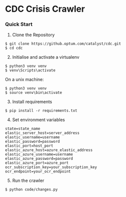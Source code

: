 # CDC Crisis Crawler

### Quick Start
1. Clone the Repository
```
$ git clone https://github.optum.com/catalyst/cdc.git
$ cd cdc
```

2. Initialise and activate a virtualenv
```
$ python3 venv venv
$ venv\Scripts\activate
```
On a unix machine:
```
$ python3 venv venv
$ source venv\bin\activate
```

3. Install requirements
```
$ pip install -r requirements.txt
```

4. Set environment variables
```
state=state_name
elastic_server_host=server_address
elastic_username=username
elastic_password=password
elastic_port=host_port
elastic_azure_host=azure_elastic_address
elastic_azure_username=username
elastic_azure_password=password
elastic_azure_port=azure_port
ocr_subscription_key=your_subscription_key
ocr_endpoint=your_ocr_endpoint
```

5. Run the crawler
```
$ python code/changes.py
```
